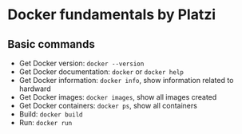 # Docker fundamentals by **Platzi**
## Basic commands
- Get Docker version: ```docker --version```
- Get Docker documentation: ```docker``` or ```docker help```
- Get Docker information: ```docker info```, show information related to hardward
- Get Docker images: ```docker images```, show all images created
- Get Docker containers: ```docker ps```, show all containers
- Build: ```docker build```
- Run: ```docker run```

